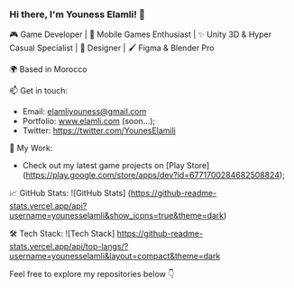 ### Hi there, I'm Youness Elamli! 👋

🎮 Game Developer | 📱 Mobile Games Enthusiast | ✨ Unity 3D & Hyper Casual Specialist | 🎨 Designer | 🖌 Figma & Blender Pro

🌍 Based in Morocco

📫 Get in touch:
- Email: elamliyouness@gmail.com
- Portfolio: www.elamli.com (soon...);
- Twitter: https://twitter.com/YounesElamili

🚀 My Work:
- Check out my latest game projects on [Play Store] (https://play.google.com/store/apps/dev?id=6771700284682508824);

📈 GitHub Stats:
![GitHub Stats] (https://github-readme-stats.vercel.app/api?username=younesselamli&show_icons=true&theme=dark)

🛠️ Tech Stack:
![Tech Stack] 
https://github-readme-stats.vercel.app/api/top-langs/?username=younesselamli&layout=compact&theme=dark


Feel free to explore my repositories below 👇

